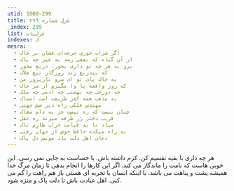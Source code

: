 ```yaml
---
utid: 1000-299
title: غزل شماره ۲۹۹
_index: 299
list: غزلیات
indexes: ک
mesra:
  - اگر شراب خوری جرعه‌ای فشان بر خاک
  - از آن گناه که نفعی رسد به غیر چه باک
  - برو به هر چه تو داری بخور، دریغ مخور
  - که بیدریغ زند روزگار تیغ هلاک
  - به خاک پای تو ای سرو نازپرور من
  - که روز واقعه پا وا مگیرم از سر خاک
  - چه دوزخی چه بهشتی چه آدمی چه ملک
  - به مذهب همه کفر طریقت است امساک
  - مهندس فلکی راه دیر شش جهتی
  - چنان ببست که ره نیست جز به دام مغاک
  - فریب دختر رَز طُرفه میزند ره عقل
  - مباد تا به قیامت خراب طارِم تاک
  - به راه میکده حافظ خوش از جهان رفتی
  - دعای اهل دلت باد مونس دل پاک
---
```

هر چه داری با بقیه تقسیم کن. کرم داشته باش. با خساست به جایی نمی رسی. این خوبی هاست که نامت را ماندگار می کند. اگر این کارها را انجام بدهی تا زمان مرگ خدا همیشه پشت و پناهت می باشد. با اینکه انسان با تجربه ای هستی باز هم راهت را گم می کنی. اهل عبادت باش تا دلت پاک و منزه شود.
